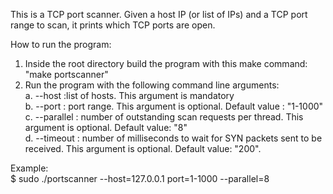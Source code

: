 This is a TCP port scanner. Given a host IP (or list of IPs) and a TCP port range to scan, it prints which TCP ports are open.  
  
How to run the program:  
1. Inside the root directory build the program with this make command: "make portscanner"  
2. Run the program with the following command line arguments:  
   a. --host :list of hosts. This argument is mandatory  
   b. --port : port range. This argument is optional. Default value : "1-1000"  
   c. --parallel : number of outstanding scan requests per thread. This argument is optional. Default value: "8"  
   d. --timeout : number of milliseconds to wait for SYN packets sent to be received. This argument is optional. Default value: "200".
   
Example:  
	$ sudo ./portscanner --host=127.0.0.1 port=1-1000 --parallel=8
